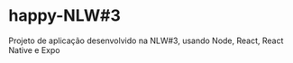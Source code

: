 # happy-NLW#3
 Projeto de aplicação desenvolvido na NLW#3, usando  Node, React, React Native e Expo
